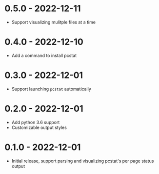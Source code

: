 # 0.5.0 - 2022-12-11
* Support visualizing mulitple files at a time
# 0.4.0 - 2022-12-10
* Add a command to install pcstat
# 0.3.0 - 2022-12-01
* Support launching `pcstat` automatically
# 0.2.0 - 2022-12-01
* Add python 3.6 support
* Customizable output styles
# 0.1.0 - 2022-12-01
* Initial release, support parsing and visualizing pcstat's per page status output